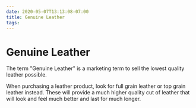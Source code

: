```yaml
---
date: 2020-05-07T13:13:08-07:00
title: Genuine Leather
tags:
---
```


# Genuine Leather

The term "Genuine Leather" is a marketing term to sell the lowest quality leather possible.

When purchasing a leather product, look for full grain leather or top grain leather instead. These will provide a much higher quality cut of leather that will look and feel much better and last for much longer.
